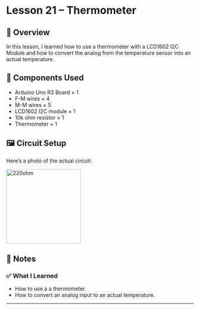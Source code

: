 # Lesson 21 – Thermometer

## 📘 Overview
In this lesson, I learned how to use a thermometer with a LCD1602 I2C Module and how to convert the analog from the temperature sensor into an actual temperature.

## 🔧 Components Used
- Arduino Uno R3 Board × 1
- F-M wires × 4
- M-M wires × 5
- LCD1602 I2C module × 1
- 10k ohm resistor × 1
- Thermometer × 1

## 🖼️ Circuit Setup
Here’s a photo of the actual circuit:

<img src="./photos/L21-thermometer.png" alt="220ohm" width="200" hight="300"/>

## 📝 Notes
### ✅ What I Learned
- How to use a a thermometer.
- How to convert an analog input to an actual temperature.

---

